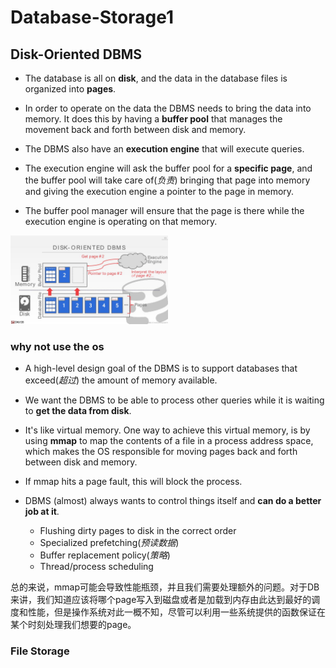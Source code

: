 # Database-Storage1

## Disk-Oriented DBMS

- The database is all on **disk**, and the data in the database files is organized into **pages**.

- In order to operate on the data the DBMS needs to bring the data into memory. It does this by having a **buffer pool** that manages the movement back and forth between disk and memory.

- The DBMS also have an **execution engine** that will execute queries.

- The execution engine will ask the buffer pool for a **specific page**, and the buffer pool will take care of(*负责*) bringing that page into memory and giving the execution engine a pointer to the page in memory.

- The buffer pool manager will ensure that the page is there while the execution engine is operating on that memory.

<img src="CMU445-Database-Storage1/03-storage1_16.JPG" width="50%">

### why not use the os

- A high-level design goal of the DBMS is to support databases that exceed(*超过*) the amount of memory available.

- We want the DBMS to be able to process other queries while it is waiting to **get the data from disk**.

- It's like virtual memory. One way to achieve this virtual memory, is by using **mmap** to map the contents of a file in a process address space, which makes the OS responsible for moving pages back and forth between disk and memory.

- If mmap hits a page fault, this will block the process.

- DBMS (almost) always wants to control things itself and **can do a better job at it**.
  - Flushing dirty pages to disk in the correct order
  - Specialized prefetching(*预读数据*)
  - Buffer replacement policy(*策略*)
  - Thread/process scheduling

总的来说，mmap可能会导致性能瓶颈，并且我们需要处理额外的问题。对于DB来讲，我们知道应该将哪个page写入到磁盘或者是加载到内存由此达到最好的调度和性能，但是操作系统对此一概不知，尽管可以利用一些系统提供的函数保证在某个时刻处理我们想要的page。

### File Storage

